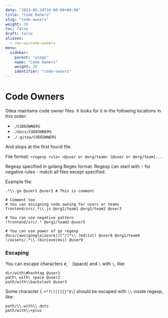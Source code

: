 ```yaml
---
date: "2023-05-24T16:00:00+00:00"
title: "Code Owners"
slug: "code-owners"
weight: 30
toc: false
draft: false
aliases:
  - /en-us/code-owners
menu:
  sidebar:
    parent: "usage"
    name: "Code Owners"
    weight: 30
    identifier: "code-owners"
---
```


# Code Owners

Gitea maintains code owner files. It looks for it in the following locations in this order:

- `./CODEOWNERS`
- `./docs/CODEOWNERS`
- `./.gitea/CODEOWNERS`

And stops at the first found file.

File format: `<regexp rule> <@user or @org/team> [@user or @org/team]...`

Regexp specified in golang Regex format.
Regexp can start with `!` for negative rules - match all files except specified.

Example file:

```
.*\\.go @user1 @user2 # This is comment

# Comment too
# You can assigning code owning for users or teams
frontend/src/.*\\.js @org1/team1 @org1/team2 @user3

# You can use negative pattern
!frontend/src/.* @org1/team3 @user5

# You can use power of go regexp
docs/(aws|google|azure)/[^/]*\\.(md|txt) @user8 @org1/team4
!/assets/.*\\.(bin|exe|msi) @user9
```

### Escaping

You can escape characters `#`, ` ` (space) and `\` with `\`, like:

```
dir/with\#hashtag @user1
path\ with\ space @user2
path/with\\backslash @user3
```

Some character (`.+*?()|[]{}^$\`) should be escaped with `\\` inside regexp, like:

```
path/\\.with\\.dots
path/with\\+plus
```
